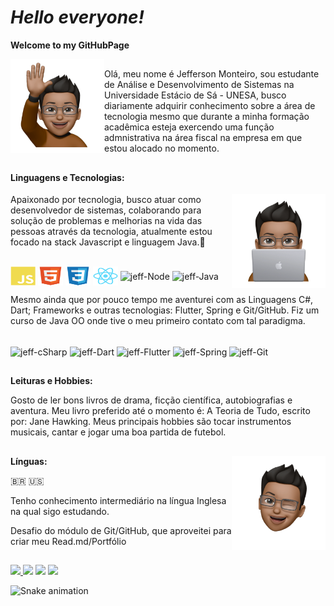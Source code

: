 # **_Hello everyone!_**

**Welcome to my GitHubPage**

   

<a><img align="left" width="150" height="150" src="./assets/Hithere.webp"></a>

##
  Olá, meu nome é Jefferson Monteiro, sou estudante de Análise e Desenvolvimento de Sistemas na Universidade Estácio de Sá - UNESA, busco diariamente adquirir conhecimento sobre a área de tecnologia mesmo que durante a minha formação acadêmica esteja exercendo uma função admnistrativa na área fiscal na empresa em que estou alocado no momento. 
 

   
 
  
 ##
  
  
#### **Linguagens e Tecnologias:**


<a><img align="right" width="150" height="150" src="./assets/computerOn.webp"></a>


  Apaixonado por tecnologia, busco atuar como desenvolvedor de sistemas, colaborando para solução de problemas e melhorias na vida das pessoas através da tecnologia, atualmente estou focado na stack Javascript e linguagem Java.:rocket:  
<div style="display: inline_block"><br>  
  <img align="center" alt="jeff-Js" height="30" width="40" src="https://raw.githubusercontent.com/devicons/devicon/master/icons/javascript/javascript-plain.svg">
  <img align="center" alt="jeff-HTML" height="30" width="40" src="https://raw.githubusercontent.com/devicons/devicon/master/icons/html5/html5-original.svg">
  <img align="center" alt="jeff-CSS" height="30" width="40" src="https://raw.githubusercontent.com/devicons/devicon/master/icons/css3/css3-original.svg">
  <img align="center" alt="jeff-React" height="30" width="40" src="https://raw.githubusercontent.com/devicons/devicon/master/icons/react/react-original.svg">
  <img align="center" alt="jeff-Node" height="140" width="80" src="https://cdn.jsdelivr.net/gh/devicons/devicon/icons/nodejs/nodejs-original-wordmark.svg" /> 
  <img align="center" alt="jeff-Java" height="35" width="40" src="https://cdn.jsdelivr.net/gh/devicons/devicon/icons/java/java-original.svg"> 
</div>


  Mesmo ainda que por pouco tempo me aventurei com as Linguagens C#, Dart; Frameworks e outras tecnologias: Flutter, Spring e Git/GitHub. Fiz um curso de Java OO onde tive o meu primeiro contato com tal paradigma.
<div style="display: inline_block"><br>
 <img align="center" alt="jeff-cSharp" height="30" width="40" src="https://cdn.jsdelivr.net/gh/devicons/devicon/icons/csharp/csharp-original.svg" />  
 <img align="center" alt="jeff-Dart" height="25" width="40" src="https://cdn.jsdelivr.net/gh/devicons/devicon/icons/dart/dart-original.svg" />  
 <img align="center" alt="jeff-Flutter" height="25" width="40" src="https://cdn.jsdelivr.net/gh/devicons/devicon/icons/flutter/flutter-original.svg" />
 <img align="center" alt="jeff-Spring" height="25" width="40" src="https://cdn.jsdelivr.net/gh/devicons/devicon/icons/spring/spring-original.svg" />  
 <img align="center" alt="jeff-Git" height="25" width="40" src="https://cdn.jsdelivr.net/gh/devicons/devicon/icons/git/git-plain.svg" />

</div>

  
   ##
   
  
  

**Leituras e Hobbies:**



  Gosto de ler bons livros de drama, ficção científica, autobiografias e aventura. Meu livro preferido até o momento é: A Teoria de Tudo, escrito por: Jane Hawking. Meus principais hobbies são tocar instrumentos musicais, cantar e jogar uma boa partida de futebol.
 

   ##
  
<a><img align="right" width="150" height="150" src="./assets/ComfOK.webp"></a>
**Línguas:**

:brazil: :us:

  Tenho conhecimento intermediário na língua Inglesa na qual sigo estudando. 


Desafio do módulo de Git/GitHub, que aproveitei para criar meu Read.md/Portfólio

   ##

<div> 
  <a href = "mailto:jjmonteiro61@gmail.com"><img src="https://img.shields.io/badge/Gmail-D14836?style=for-the-badge&logo=gmail&logoColor=white" target="_blank">   </a>
  <a href="https://linkedin.com/in/jefferson-monteiro-485423176" target="_blank"><img src="https://img.shields.io/badge/LinkedIn-0077B5?style=for-the-badge&logo=linkedin&logoColor=white" target="_blank"></a>
  <a href="https://twitter.com/jeffmonteiro__" target="_blank"><img src="https://img.shields.io/badge/Twitter-1DA1F2?style=for-the-badge&logo=twitter&logoColor=white" target="_blank"></a> 
  <a href="https://www.instagram.com/jeffmonteiro_" target="_blank"><img src="https://img.shields.io/badge/-Instagram-%23E4405F?style=for-the-badge&logo=instagram&logoColor=white" target="_blank"></a>
 
  ![Snake animation](https://github.com/jeff-monteiro/jeff-monteiro/blob/output/github-contribution-grid-snake.svg)
 
</div>
